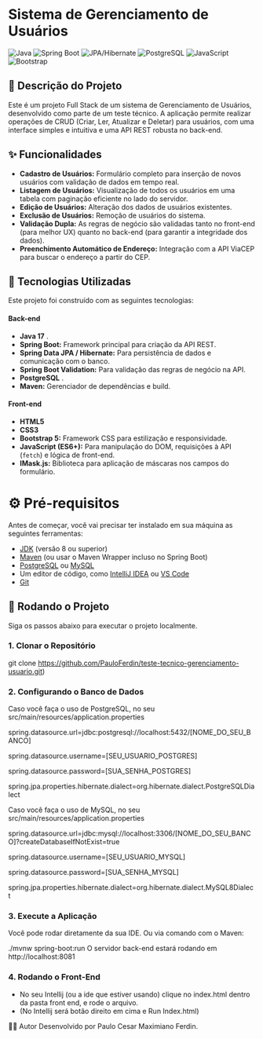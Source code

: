 # Sistema de Gerenciamento de Usuários

![Java](https://img.shields.io/badge/Java-8%2B-blue)
![Spring Boot](https://img.shields.io/badge/Spring_Boot-2.x-brightgreen)
![JPA/Hibernate](https://img.shields.io/badge/JPA-Hibernate-orange)
![PostgreSQL](https://img.shields.io/badge/PostgreSQL-13-blue)
![JavaScript](https://img.shields.io/badge/JavaScript-ES6%2B-yellow)
![Bootstrap](https://img.shields.io/badge/Bootstrap-5-purple)

## 📝 Descrição do Projeto

Este é um projeto Full Stack de um sistema de Gerenciamento de Usuários, desenvolvido como parte de um teste técnico. 
A aplicação permite realizar operações de CRUD (Criar, Ler, Atualizar e Deletar) para usuários, 
com uma interface simples e intuitiva e uma API REST robusta no back-end.

## ✨ Funcionalidades

- **Cadastro de Usuários:** Formulário completo para inserção de novos usuários com validação de dados em tempo real.
- **Listagem de Usuários:** Visualização de todos os usuários em uma tabela com paginação eficiente no lado do servidor.
- **Edição de Usuários:** Alteração dos dados de usuários existentes.
- **Exclusão de Usuários:** Remoção de usuários do sistema.
- **Validação Dupla:** As regras de negócio são validadas tanto no front-end (para melhor UX) quanto no back-end (para garantir a integridade dos dados).
- **Preenchimento Automático de Endereço:** Integração com a API ViaCEP para buscar o endereço a partir do CEP.

## 🚀 Tecnologias Utilizadas

Este projeto foi construído com as seguintes tecnologias:

#### **Back-end**
- **Java 17** .
- **Spring Boot:** Framework principal para criação da API REST.
- **Spring Data JPA / Hibernate:** Para persistência de dados e comunicação com o banco.
- **Spring Boot Validation:** Para validação das regras de negócio na API.
- **PostgreSQL** .
- **Maven:** Gerenciador de dependências e build.

#### **Front-end**
- **HTML5**
- **CSS3**
- **Bootstrap 5:** Framework CSS para estilização e responsividade.
- **JavaScript (ES6+):** Para manipulação do DOM, requisições à API (`fetch`) e lógica de front-end.
- **IMask.js:** Biblioteca para aplicação de máscaras nos campos do formulário.

# ⚙️ Pré-requisitos

Antes de começar, você vai precisar ter instalado em sua máquina as seguintes ferramentas:
- [JDK](https://www.oracle.com/java/technologies/javase-jdk11-downloads.html) (versão 8 ou superior)
- [Maven](https://maven.apache.org/download.cgi) (ou usar o Maven Wrapper incluso no Spring Boot)
- [PostgreSQL](https://www.postgresql.org/download/) ou [MySQL](https://dev.mysql.com/downloads/mysql/)
- Um editor de código, como [IntelliJ IDEA](https://www.jetbrains.com/idea/download/) ou [VS Code](https://code.visualstudio.com/)
- [Git](https://git-scm.com/downloads)

## 🏁 Rodando o Projeto

Siga os passos abaixo para executar o projeto localmente.

### 1. Clonar o Repositório

git clone https://github.com/PauloFerdin/teste-tecnico-gerenciamento-usuario.git)

### 2. Configurando o Banco de Dados

Caso você faça o uso de PostgreSQL, no seu src/main/resources/application.properties

spring.datasource.url=jdbc:postgresql://localhost:5432/[NOME_DO_SEU_BANCO]

spring.datasource.username=[SEU_USUARIO_POSTGRES]

spring.datasource.password=[SUA_SENHA_POSTGRES]

spring.jpa.properties.hibernate.dialect=org.hibernate.dialect.PostgreSQLDialect


Caso você faça o uso de MySQL, no seu src/main/resources/application.properties

spring.datasource.url=jdbc:mysql://localhost:3306/[NOME_DO_SEU_BANCO]?createDatabaseIfNotExist=true

spring.datasource.username=[SEU_USUARIO_MYSQL]

spring.datasource.password=[SUA_SENHA_MYSQL]

spring.jpa.properties.hibernate.dialect=org.hibernate.dialect.MySQL8Dialect

### 3. Execute a Aplicação

Você pode rodar diretamente da sua IDE. Ou via comando com o Maven: 

./mvnw spring-boot:run 
O servidor back-end estará rodando em http://localhost:8081

### 4. Rodando o Front-End

- No seu Intellij (ou a ide que estiver usando) clique no index.html dentro da pasta front end, e rode o arquivo. 
- (No Intellij será botão direito em cima e Run Index.html)

👨‍💻 Autor
Desenvolvido por Paulo Cesar Maximiano Ferdin.
